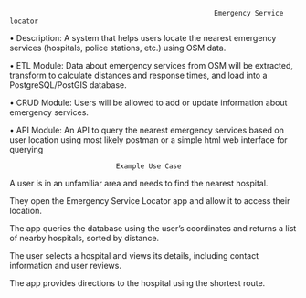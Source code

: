                                                       Emergency Service locator
•	Description: A system that helps users locate the nearest emergency services (hospitals, police stations, etc.) using OSM data.

•	ETL Module: Data about emergency services from OSM will be extracted, transform to calculate distances and response times, and load into a PostgreSQL/PostGIS database.

•	CRUD Module: Users will be allowed to add or update information about emergency services.

•	API Module: An API to query the nearest emergency services based on user location using most likely postman or a simple html web interface for querying



                              Example Use Case
A user is in an unfamiliar area and needs to find the nearest hospital.

They open the Emergency Service Locator app and allow it to access their location.

The app queries the database using the user’s coordinates and returns a list of nearby hospitals, sorted by distance.

The user selects a hospital and views its details, including contact information and user reviews.

The app provides directions to the hospital using the shortest route.

